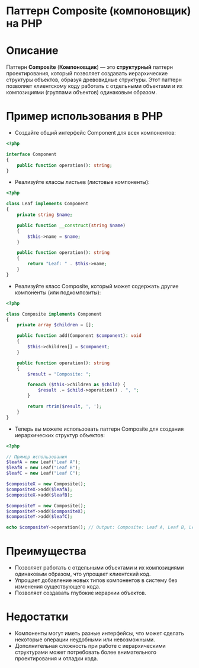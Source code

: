 # Паттерн Composite (компоновщик) на PHP

# Описание

Паттерн **Composite** (**Компоновщик**) — это **структурный** паттерн проектирования, который позволяет создавать иерархические структуры объектов, образуя древовидные структуры. Этот паттерн позволяет клиентскому коду работать с отдельными объектами и их композициями (группами объектов) одинаковым образом.

# Пример использования в PHP

* Создайте общий интерфейс Component для всех компонентов:
```php
<?php

interface Component
{
    public function operation(): string;
}
```

* Реализуйте классы листьев (листовые компоненты):
```php
<?php

class Leaf implements Component
{
    private string $name;

    public function __construct(string $name)
    {
        $this->name = $name;
    }

    public function operation(): string
    {
        return "Leaf: " . $this->name;
    }
}
```

* Реализуйте класс Composite, который может содержать другие компоненты (или подкомпозиты):
```php
<?php

class Composite implements Component
{
    private array $children = [];

    public function add(Component $component): void
    {
        $this->children[] = $component;
    }

    public function operation(): string
    {
        $result = "Composite: ";

        foreach ($this->children as $child) {
            $result .= $child->operation() . ", ";
        }

        return rtrim($result, ', ');
    }
}
```

* Теперь вы можете использовать паттерн Composite для создания иерархических структур объектов:
```php
<?php

// Пример использования
$leafA = new Leaf("Leaf A");
$leafB = new Leaf("Leaf B");
$leafC = new Leaf("Leaf C");

$compositeX = new Composite();
$compositeX->add($leafA);
$compositeX->add($leafB);

$compositeY = new Composite();
$compositeY->add($compositeX);
$compositeY->add($leafC);

echo $compositeY->operation(); // Output: Composite: Leaf A, Leaf B, Leaf C
```

# Преимущества

* Позволяет работать с отдельными объектами и их композициями одинаковым образом, что упрощает клиентский код.
* Упрощает добавление новых типов компонентов в систему без изменения существующего кода.
* Позволяет создавать глубокие иерархии объектов.

# Недостатки

* Компоненты могут иметь разные интерфейсы, что может сделать некоторые операции неудобными или невозможными.
* Дополнительная сложность при работе с иерархическими структурами может потребовать более внимательного проектирования и отладки кода.